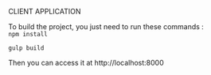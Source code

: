 CLIENT APPLICATION

To build the project, you just need to run these commands :  
``npm install``

``gulp build``

Then you can access it at http://localhost:8000